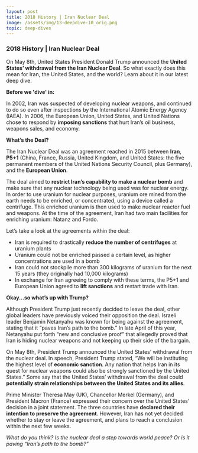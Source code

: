 ```yaml
---
layout: post
title: 2018 History | Iran Nuclear Deal
image: /assets/img/13-deepdive-10_orig.png
topic: deep-dives
---
```


### 2018 History | Iran Nuclear Deal

On May 8th, United States President Donald Trump announced the **United States’
withdrawal from the Iran Nuclear Deal**. So what exactly does this mean for
Iran, the United States, and the world? Learn about it in our latest deep dive.

**Before we 'dive' in:**

In 2002, Iran was suspected of developing nuclear weapons, and continued to do
so even after inspections by the International Atomic Energy Agency (IAEA). In
2006, the European Union, United States, and United Nations chose to respond by
**imposing sanctions** that hurt Iran’s oil business, weapons sales, and
economy.

**What’s the Deal?**

The Iran Nuclear Deal was an agreement reached in 2015 between **Iran**,
**P5+1** (China, France, Russia, United Kingdom, and United States: the five
permanent members of the United Nations Security Council, plus Germany), and the
**European Union**.

The deal aimed to **restrict Iran’s capability to make a nuclear bomb** and make
sure that any nuclear technology being used was for nuclear energy. In order to
use uranium for nuclear purposes, uranium ore mined from the earth needs to be
enriched, or concentrated, using a device called a centrifuge. This enriched
uranium is then used to make nuclear reactor fuel and weapons. At the time of
the agreement, Iran had two main facilities for enriching uranium: Natanz and
Fordo.

Let’s take a look at the agreements within the deal:

- Iran is required to drastically **reduce the number of centrifuges** at
  uranium plants
- Uranium could not be enriched passed a certain level, as higher concentrations
  are used in a bomb
- Iran could not stockpile more than 300 kilograms of uranium for the next 15
  years (they originally had 10,000 kilograms)
- In exchange for Iran agreeing to comply with these terms, the P5+1 and
  European Union agreed to **lift sanctions** and restart trade with Iran.

**Okay...so what’s up with Trump?**

Although President Trump just recently decided to leave the deal, other global
leaders have previously voiced their opposition the deal. Israeli leader
Benjamin Netanyahu was known for being against the agreement, stating that it
“paves Iran’s path to the bomb.” In late April of this year, Netanyahu put forth
“new and conclusive proof” that allegedly proved that Iran is hiding nuclear
weapons and not keeping up their side of the bargain.

On May 8th, President Trump announced the United States’ withdrawal from the
nuclear deal. In speech, President Trump stated, “We will be instituting the
highest level of **economic sanction**. Any nation that helps Iran in its quest
for nuclear weapons could also be strongly sanctioned by the United States.”
Some say that the United States’ withdrawal from the deal could **potentially
strain relationships between the United States and its allies**.

Prime Minister Theresa May (UK), Chancellor Merkel (Germany), and President
Macron (France) expressed their concern over the United States’ decision in a
joint statement. The three countries have **declared their intention to preserve
the agreement**. However, Iran has not yet decided whether to stay or leave the
agreement, and plans to reach a conclusion within the next few weeks.

_What do you think? Is the nuclear deal a step towards world peace? Or is it
paving “Iran’s path to the bomb?”_

<br>

